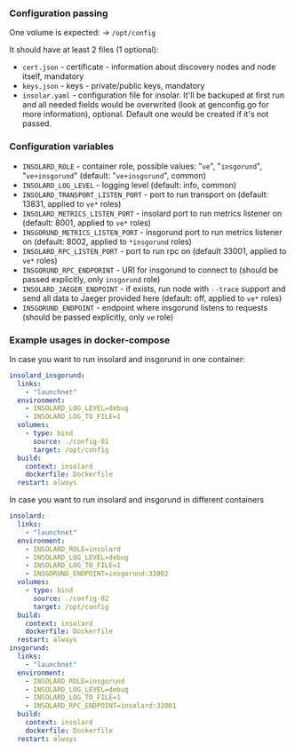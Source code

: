 ### Configuration passing

One volume is expected: -> `/opt/config`

It should have at least 2 files (1 optional):
* `cert.json` - certificate - information about discovery nodes and node itself,
   mandatory
* `keys.json` - keys - private/public keys, mandatory
* `insolar.yaml` - configuration file for insolar. It'll be backuped at first
  run and all needed fields would be overwrited (look at genconfig.go for more
  information), optional. Default one would be created if it's not passed.

### Configuration variables

* `INSOLARD_ROLE` - container role, possible values: "`ve`", "`insgorund`",
  "`ve+insgorund`" (default: "`ve+insgorund`", common)
* `INSOLARD_LOG_LEVEL` - logging level (default: info, common)
* `INSOLARD_TRANSPORT_LISTEN_PORT` - port to run transport on (default: 13831,
   applied to `ve*` roles)
* `INSOLARD_METRICS_LISTEN_PORT` - insolard port to run metrics listener on
   (default: 8001, applied to `ve*` roles)
* `INSGORUND_METRICS_LISTEN_PORT` - insgorund port to run metrics listener on
   (default: 8002, applied to `*insgorund` roles)
* `INSOLARD_RPC_LISTEN_PORT` - port to run rpc on (default 33001, applied to
   `ve*` roles)
* `INSGORUND_RPC_ENDPORINT` - URI for insgorund to connect to (should be passed
   explicitly, only `insgorund` role)
* `INSOLARD_JAEGER_ENDPOINT` - if exists, run node with `--trace` support and
  send all data to Jaeger provided here (default: off, applied to `ve*` roles)
* `INSGORUND_ENDPOINT` - endpoint where insgorund listens to requests (should be
   passed explicitly, only `ve` role)


### Example usages in docker-compose

In case you want to run insolard and insgorund in one container:
```yaml
insolard_insgorund:
  links:
    - "launchnet"
  environment:
    - INSOLARD_LOG_LEVEL=debug
    - INSOLARD_LOG_TO_FILE=1
  volumes:
    - type: bind
      source: ./config-01
      target: /opt/config
  build:
    context: insolard
    dockerfile: Dockerfile
  restart: always
```

In case you want to run insolard and insgorund in different containers
```yaml
insolard:
  links:
    - "launchnet"
  environment:
    - INSOLARD_ROLE=insolard
    - INSOLARD_LOG_LEVEL=debug
    - INSOLARD_LOG_TO_FILE=1
    - INSGORUND_ENDPOINT=insgorund:33002
  volumes:
    - type: bind
      source: ./config-02
      target: /opt/config
  build:
    context: insolard
    dockerfile: Dockerfile
  restart: always
insgorund:
  links:
    - "launchnet"
  environment:
    - INSOLARD_ROLE=insgorund
    - INSOLARD_LOG_LEVEL=debug
    - INSOLARD_LOG_TO_FILE=1
    - INSOLARD_RPC_ENDPOINT=insolard:33001
  build:
    context: insolard
    dockerfile: Dockerfile
  restart: always
```
